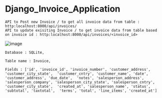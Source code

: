 # Django_Invoice_Application

    API to Post new Invoice / to get all invoice data from table : http:localhost:8000/api/invoices/
    API to update exisiting Invoice / to get invoice data from table based on invoice id : http:localhost:8000/api/invoices/<invoice_id>


![image](https://user-images.githubusercontent.com/50217774/159158888-070d02c2-50d5-45cd-bd8b-a368d996e68e.png)


    Database : SQLite,
    
    Table name : Invoice,
    
    Fields : ['id', 'invoice_id', 'invoice_number', 'customer_address', 'customer_city_state',  'customer_cntry', 'customer_name', 'date', 'customer_address', 'due_date',  'notes', 'salesperson_address', 'salesperson_company', 'salesperson_city_state', 'salesperson_cntry', 'customer_city_state',  'created_at', 'salesperson_name', 'status', 'subtotal', 'taxtotal',  'terms', 'total', 'line_items', 'created_at']
